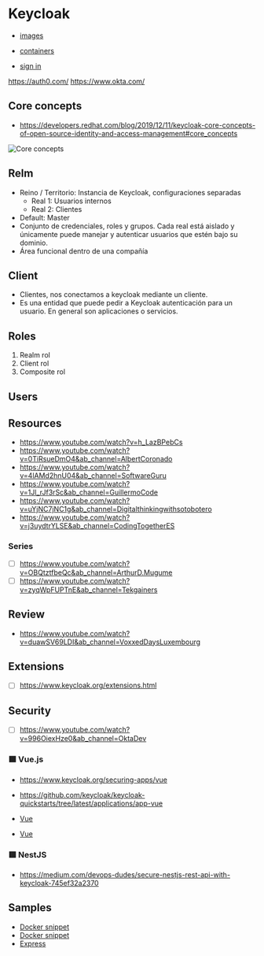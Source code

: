 # Keycloak

- [images](https://quay.io/repository/keycloak/keycloak?tab=tags)
- [containers](https://www.keycloak.org/server/containers)

- [sign in](http://localhost:8081/auth/realms/simple-project/protocol/openid-connect/auth?client_id=account-console&redirect_uri=http%3A%2F%2Flocalhost%3A8081%2Fauth%2Frealms%2Fsimple-project%2Faccount%2F%23%2Fsecurity%2Fsigningin&state=3faaf473-c72f-43bc-8867-dc107b66365f&response_mode=fragment&response_type=code&scope=openid&nonce=383600b8-945f-46b3-8ebb-ba651e4ca361&code_challenge=T3ItWMm0c1T5RgdFe_e07qFYK3wGRX3XF4oTFXG_JBc&code_challenge_method=S256)


https://auth0.com/
https://www.okta.com/

## Core concepts

- https://developers.redhat.com/blog/2019/12/11/keycloak-core-concepts-of-open-source-identity-and-access-management#core_concepts

![Core concepts](https://developers.redhat.com/sites/default/files/blog/2019/11/keycloak1.png)

## Relm

- Reino / Territorio: Instancia de Keycloak, configuraciones separadas
  - Real 1: Usuarios internos
  - Real 2: Clientes
- Default: Master
- Conjunto de credenciales, roles y grupos. Cada real está aislado y únicamente puede manejar y autenticar usuarios que estén bajo su dominio.
- Área funcional dentro de una compañía

## Client

- Clientes, nos conectamos a keycloak mediante un cliente.
- Es una entidad que puede pedir a Keycloak autenticación para un usuario. En general son aplicaciones o servicios.

## Roles

1. Realm rol
2. Client rol
3. Composite rol

## Users

## Resources

- https://www.youtube.com/watch?v=h_LazBPebCs
- https://www.youtube.com/watch?v=0TiRsueDmO4&ab_channel=AlbertCoronado
- https://www.youtube.com/watch?v=4lAMd2hnU04&ab_channel=SoftwareGuru
- https://www.youtube.com/watch?v=1Jl_rJf3rSc&ab_channel=GuillermoCode
- https://www.youtube.com/watch?v=uYjNC7jNC1g&ab_channel=Digitalthinkingwithsotobotero
- https://www.youtube.com/watch?v=j3uydtrYLSE&ab_channel=CodingTogetherES


### Series

- [ ] https://www.youtube.com/watch?v=OBQtztfbeQc&ab_channel=ArthurD.Mugume
- [ ] https://www.youtube.com/watch?v=zyqWpFUPTnE&ab_channel=Tekgainers

## Review 

- https://www.youtube.com/watch?v=duawSV69LDI&ab_channel=VoxxedDaysLuxembourg

## Extensions

- [ ] https://www.keycloak.org/extensions.html

## Security

- [ ] https://www.youtube.com/watch?v=996OiexHze0&ab_channel=OktaDev

### 🟩 Vue.js

- https://www.keycloak.org/securing-apps/vue
- https://github.com/keycloak/keycloak-quickstarts/tree/latest/applications/app-vue

- [Vue](https://www.keycloak.org/securing-apps/vue)
- [Vue](https://github.com/keycloak/keycloak-quickstarts/tree/latest/applications/app-vue)

### 🟥 NestJS

- https://medium.com/devops-dudes/secure-nestjs-rest-api-with-keycloak-745ef32a2370

## Samples

- [Docker snippet](https://github.com/bigbluebutton/greenlight/blob/master/docker-compose.kc.yml)
- [Docker snippet](https://gitlab.com/-/snippets/2519645)
- [Express](https://medium.com/devops-dudes/securing-node-js-express-rest-apis-with-keycloak-a4946083be51)
